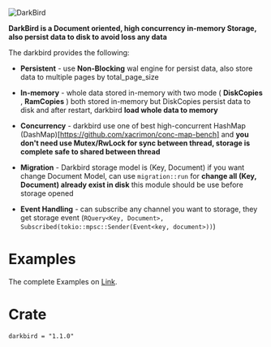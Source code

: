 
![DarkBird](https://github.com/Rustixir/darkbird/blob/main/darkbird.png)


**DarkBird is a Document oriented, high concurrency in-memory Storage, 
also persist data to disk to avoid loss any data**





The darkbird provides the following:

* **Persistent** - use **Non-Blocking** wal engine for persist data, 
  also store data to multiple pages by total_page_size
  


* **In-memory** - whole data stored in-memory 
  with two mode ( **DiskCopies** , **RamCopies** )
  both stored in-memory but DiskCopies persist data to disk and
  after restart, darkbird **load whole data to memory**




* **Concurrency** - darkbird use one of best high-concurrent HashMap (DashMap)[https://github.com/xacrimon/conc-map-bench]
  and **you don't need use Mutex/RwLock for sync between thread,
  storage is complete safe to shared between thread**





* **Migration** - Darkbird storage model is (Key, Document)
  if you want change Document Model, can use `migration::run` 
  for **change all (Key, Document) already exist in disk**
  this module should be use before storage opened





* **Event Handling** - can subscribe any channel you want to storage, they
  get storage event (```RQuery<Key, Document>, Subscribed(tokio::mpsc::Sender(Event<key, document>))```)
 


Examples
=============

The complete Examples on [Link](https://github.com/Rustixir/darkbird/tree/main/example).



Crate
=============
```
darkbird = "1.1.0"
```
